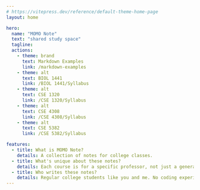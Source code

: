 ```yaml
---
# https://vitepress.dev/reference/default-theme-home-page
layout: home

hero:
  name: "MOMO Note"
  text: "shared study space"
  tagline: 
  actions:
    - theme: brand
      text: Markdown Examples
      link: /markdown-examples
    - theme: alt
      text: BIOL 1441
      link: /BIOL 1441/Syllabus
    - theme: alt
      text: CSE 1320
      link: /CSE 1320/Syllabus
    - theme: alt
      text: CSE 4308
      link: /CSE 4308/Syllabus
    - theme: alt
      text: CSE 5382
      link: /CSE 5382/Syllabus

features:
  - title: What is MOMO Note?
    details: A collection of notes for college classes. 
  - title: What's unique about these notes?
    details: Each course is for a specific professor, not just a general subject. You'll know what they're likely to ask for the next exam.
  - title: Who writes these notes?
    details: Regular college students like you and me. No coding experience required!
---
```


